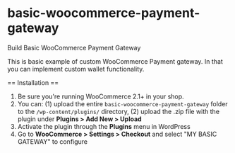 # basic-woocommerce-payment-gateway
Build Basic WooCommerce Payment Gateway

This is basic example of custom WooCommerce Payment gateway.
In that you can implement custom wallet functionality.

== Installation ==

1. Be sure you're running WooCommerce 2.1+ in your shop.
2. You can: (1) upload the entire `basic-woocommerce-payment-gateway` folder to the `/wp-content/plugins/` directory, (2) upload the .zip file with the plugin under **Plugins &gt; Add New &gt; Upload**
3. Activate the plugin through the **Plugins** menu in WordPress
4. Go to **WooCommerce &gt; Settings &gt; Checkout** and select "MY BASIC GATEWAY" to configure
